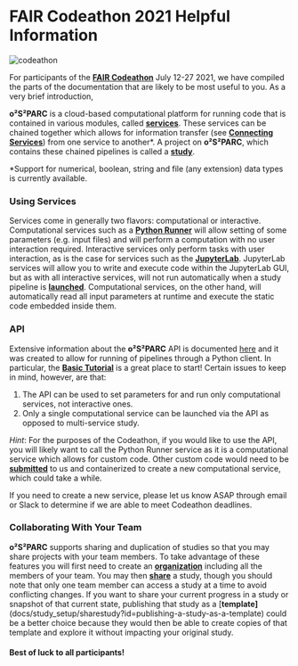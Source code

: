# FAIR Codeathon 2021 Helpful Information

![codeathon](https://images.ctfassets.net/6bya4tyw8399/2qgsOmFnm7wYIfRrPrqbgx/ae3255858aa12bfcebb52e95c7cacffe/codeathon-graphic.png)

For participants of the [**FAIR Codeathon**](https://sparc.science/help/2021-sparc-fair-codeathon) July 12-27 2021, we have compiled the parts of the documentation that are likely to be most useful to you. As a very brief introduction, 

**o²S²PARC** is a cloud-based computational platform for running code that is contained in various modules, called [**services**](docs/platform_introduction/core_elements/services.md). These services can be chained together which allows for information transfer (see [**Connecting Services**](docs/study_setup/connecting_services.md)) from one service to another\*. A project on **o²S²PARC**, which contains these chained pipelines is called a [**study**](docs/platform_introduction/core_elements/studies.md).

*Support for numerical, boolean, string and file (any extension) data types is currently available.
### Using Services
Services come in generally two flavors: computational or interactive. Computational services such as a [**Python Runner**](docs/tutorials/python_runner.md) will allow setting of some parameters (e.g. input files) and will perform a computation with no user interaction required. Interactive services only perform tasks with user interaction, as is the case for services such as the [**JupyterLab**](docs/study_setup/JupyterLabs.md). JupyterLab services will allow you to write and execute code within the JupyterLab GUI, but as with all interactive services, will not run automatically when a study pipeline is [**launched**](docs/study_setup/run_simulation.md). Computational services, on the other hand, will automatically read all input parameters at runtime and execute the static code embedded inside them. 

### API 
Extensive information about the **o²S²PARC** API is documented [here](https://itisfoundation.github.io/osparc-simcore-python-client/#/) and it was created to allow for running of pipelines through a Python client. In particular, the [**Basic Tutorial**](https://itisfoundation.github.io/osparc-simcore-python-client/#/md/tutorials/BasicTutorial?id=basic-tutorial) is a great place to start! Certain issues to keep in mind, however, are that:
1. The API can be used to set parameters for and run only computational services, not interactive ones.
2. Only a single computational service can be launched via the API as opposed to multi-service study.

*Hint*: For the purposes of the Codeathon, if you would like to use the API, you will likely want to call the Python Runner service as it is a computational service which allows for custom code. Other custom code would need to be [**submitted**](docs/submission.md) to us and containerized to create a new computational service, which could take a while. 

If you need to create a new service, please let us know ASAP through email or Slack to determine if we are able to meet Codeathon deadlines.

### Collaborating With Your Team
**o²S²PARC** supports sharing and duplication of studies so that you may share projects with your team members. To take advantage of these features you will first need to create an [**organization**](docs/study_setup/sharestudy?id=organization) including all the members of your team. You may then [**share**](docs/study_setup/sharestudy?id=sharing-a-study) a study, though you should note that only one team member can access a study at a time to avoid conflicting changes. If you want to share your current progress in a study or snapshot of that current state, publishing that study as a [**template]**(docs/study_setup/sharestudy?id=publishing-a-study-as-a-template) could be a better choice because they would then be able to create copies of that template and explore it without impacting your original study. 


#### Best of luck to all participants!